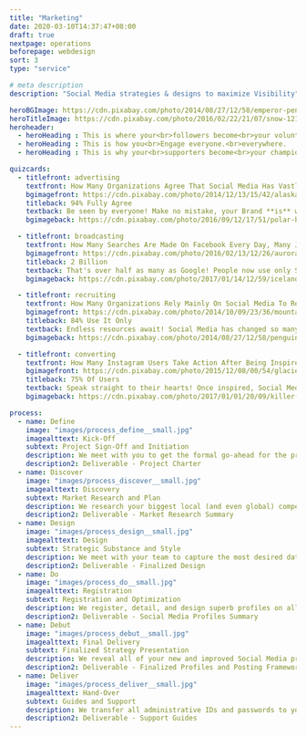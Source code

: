 ```yaml
---
title: "Marketing"
date: 2020-03-10T14:37:47+08:00
draft: true
nextpage: operations
beforepage: webdesign 
sort: 3
type: "service"

# meta description
description: "Social Media strategies & designs to maximize Visibility"

heroBGImage: https://cdn.pixabay.com/photo/2014/08/27/12/58/emperor-penguins-429127_1280.jpg
heroTitleImage: https://cdn.pixabay.com/photo/2016/02/22/21/07/snow-1216543_1280.jpg
heroheader:
  - heroHeading : This is where your<br>followers become<br>your volunteers
  - heroHeading : This is how you<br>Engage everyone.<br>everywhere.
  - heroHeading : This is why your<br>supporters become<br>your champions

quizcards:
  - titlefront: advertising
    textfront: How Many Organizations Agree That Social Media Has Vastly Improved Their Brand's Popularity?
    bgimagefront: https://cdn.pixabay.com/photo/2014/12/13/15/42/alaska-566722_1280.jpg
    titleback: 94% Fully Agree
    textback: Be seen by everyone! Make no mistake, your Brand **is** what you offer. This is true whether you are trying to attract more volunteers, donors, or tourists. Social Media lets you reach every type of audience - all ages, all genders, all locations.<br><br>As millenials, Social Media is a part of ourselves. We know what attracts the most attention on all major platforms, Western AND Eastern, to make sure the entire world knows you and why they should invest their time, and potentially money, with you.
    bgimageback: https://cdn.pixabay.com/photo/2016/09/12/17/51/polar-bears-1665367_1280.jpg

  - titlefront: broadcasting
    textfront: How Many Searches Are Made On Facebook Every Day, Many Just For Where to Volunteer or Donate?
    bgimagefront: https://cdn.pixabay.com/photo/2016/02/13/12/26/aurora-1197753_1280.jpg
    titleback: 2 Billion
    textback: That's over half as many as Google! People now use only Social Media to decide on who to volunteer with, who to donate to, and where to travel to.<br><br>We show you when, where, and how to post to get the very best value for each post you make because it is fact that every single new well-made post you make across the Social Media platforms can translate to dozens of new visitors to your profile. This directly results in huge increases in your volunteers and revenue.
    bgimageback: https://cdn.pixabay.com/photo/2017/01/14/12/59/iceland-1979445_1280.jpg

  - titlefront: recruiting
    textfront: How Many Organizations Rely Mainly On Social Media To Recruit Volunteers and Staff?
    bgimagefront: https://cdn.pixabay.com/photo/2014/10/09/23/36/mountains-482689_1280.jpg
    titleback: 84% Use It Only
    textback: Endless resources await! Social Media has changed so many of the rules that NGOs and Governments are driven by, especially when it comes to finding the best and most passionate people to join the team as volunteers and staff.<br><br>We have both recruited and have been recruited on Social Media. We understand fully the techniques, benefits, and common mistakes most recruiters make. Using that knowledge, we set up your Profiles in a way that attracts the very best resources.
    bgimageback: https://cdn.pixabay.com/photo/2014/08/27/12/58/penguins-429128_1280.jpg

  - titlefront: converting
    textfront: How Many Instagram Users Take Action After Being Inspired By A Single Excellent Post?
    bgimagefront: https://cdn.pixabay.com/photo/2015/12/08/00/54/glacier-1082163_1280.jpg
    titleback: 75% Of Users
    textback: Speak straight to their hearts! Once inspired, Social Media users will either go to your website, engage you in conversation, search for more information, or recommend you and your post to their friends and family.<br><br>We understand the complex algorithms that the different Social Media platforms use to increase the visibility of the best posts. We show you how to make sure your post is seen by the most number of people and results in the highest conversion of users into followers into volunteers.
    bgimageback: https://cdn.pixabay.com/photo/2017/01/01/20/09/killer-whales-1945411_1280.jpg

process:
  - name: Define
    image: "images/process_define__small.jpg"
    imagealttext: Kick-Off
    subtext: Project Sign-Off and Initiation
    description: We meet with you to get the formal go-ahead for the project. Then we meet with your team to review all of your current Social Media profiles and strategies. We establish what your goals are and should be, and then create a plan to get you to those goals from where you are right now.
    description2: Deliverable - Project Charter
  - name: Discover
    image: "images/process_discover__small.jpg"
    imagealttext: Discovery
    subtext: Market Research and Plan
    description: We research your biggest local (and even global) competitors on Social Media and understand what designs, posts, and strategies are working for them that we can make work for you instead.
    description2: Deliverable - Market Research Summary
  - name: Design
    image: "images/process_design__small.jpg"
    imagealttext: Design
    subtext: Strategic Substance and Style
    description: We meet with your team to capture the most desired data and designs to be included in your Social Media profiles. Once the initial designs are accepted, we begin creating visibility strategies, working closely with your team on content and design.
    description2: Deliverable - Finalized Design
  - name: Do
    image: "images/process_do__small.jpg"
    imagealttext: Registration
    subtext: Registration and Optimization
    description: We register, detail, and design superb profiles on all major Western AND Eastern platforms where you currently have no profiles. For those platforms you are already on, we optimize all of the content and designs to align with the new formal Design parameters.
    description2: Deliverable - Social Media Profiles Summary
  - name: Debut
    image: "images/process_debut__small.jpg"
    imagealttext: Final Delivery
    subtext: Finalized Strategy Presentation
    description: We reveal all of your new and improved Social Media profiles across all of the major platforms. We walk you through the frameworks we have created for you and your team so that you know what, when, and how to post for maximum visibility. Then, with your feedback, we integrate any changes you may wish to make and complete all remaining technical tasks.
    description2: Deliverable - Finalized Profiles and Posting Frameworks
  - name: Deliver
    image: "images/process_deliver__small.jpg"
    imagealttext: Hand-Over
    subtext: Guides and Support
    description: We transfer all administrative IDs and passwords to you and provide excellent user guides to help your staff take over the administrative tasks of making sure the profiles stay online and current after we hand them over. But that is not the end though as we will provide you with ongoing support and strategic advice for any changes you may wish to make to your profiles in the future.
    description2: Deliverable - Support Guides
---
```

